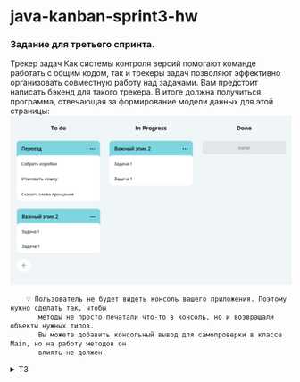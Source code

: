 # java-kanban-sprint3-hw

### Задание для третьего спринта.

Трекер задач
Как системы контроля версий помогают команде работать с общим кодом, так и трекеры задач
позволяют эффективно организовать совместную работу над задачами. Вам предстоит написать
бэкенд для такого трекера. В итоге должна получиться программа, отвечающая за формирование
модели данных для этой страницы:
![img](img/Untitled-120_1696414230.png)

        💡 Пользователь не будет видеть консоль вашего приложения. Поэтому нужно сделать так, чтобы 
           методы не просто печатали что-то в консоль, но и возвращали объекты нужных типов.
           Вы можете добавить консольный вывод для самопроверки в класcе Main, но на работу методов он 
           влиять не должен.

<details> <summary> ТЗ </summary>  

Нужно написать приложение "Трекер задач" с консольным управлением.

### Типы задач

1. Task - задачи без подзадач;
2. Epic - задачи с подзадачами;
3. SubTask - задачи входящие в epic.

### Свойства задач

У каждой задачи есть статус, отображающий её прогресс:

1. NEW — задача только создана, но к её выполнению ещё не приступили.
2. IN_PROCESS — над задачей ведётся работа.
3. DONE — задача выполнена.

Для каждой подзадачи известно, в рамках какого эпика она выполняется.   
Каждый эпик знает, какие подзадачи в него входят.   
Завершение всех подзадач эпика считается завершением эпика.

Трекер, через консоль, позволяет добавлять, удалять, обновлять вести учет всех перечисленных
типов задач.

### Идентификатор задачи

У каждого типа задач есть идентификатор. Это целое число, уникальное для всех типов задач.
По нему мы находим,
обновляем, удаляем задачи. При создании задачи менеджер присваивает ей новый идентификатор.
Подсказка: как создавать идентификаторы.

### Менеджер

Кроме классов для описания задач, вам нужно реализовать класс для объекта-менеджера. Он будет запускаться на старте
программы и управлять всеми задачами. В нём должны быть реализованы следующие функции:

1. Возможность хранить задачи всех типов. Для этого вам нужно выбрать подходящую коллекцию.
2. Методы для каждого из типа задач(Задача/Эпик/Подзадача):

* a. Получение списка всех задач.
* b. Удаление всех задач.
* c. Получение по идентификатору.
* d. Создание. Сам объект должен передаваться в качестве параметра.
* e. Обновление. Новая версия объекта с верным идентификатором передаётся в виде параметра.
* f. Удаление по идентификатору.

3. Дополнительные методы:

* a. Получение списка всех подзадач определённого эпика.

4. Управление статусами осуществляется по следующему правилу:

* a. Менеджер сам не выбирает статус для задачи. Информация о нём приходит менеджеру вместе с информацией о самой
  задаче.
  По этим данным в одних случаях он будет сохранять статус, в других будет рассчитывать.

    * b. Для эпиков:

  если у эпика нет подзадач или все они имеют статус NEW, то статус должен быть NEW.
  если все подзадачи имеют статус DONE, то и эпик считается завершённым — со статусом DONE.
  во всех остальных случаях статус должен быть IN_PROGRESS.

### Хранение задач
  Итак, вам нужно:
1. Получать задачи по идентификатору
2. Выводить списки задач разных типов


   Один из способов организовать такое хранение — это присвоить соответствие между идентификатором и задачей при помощи
   HashMap. Поскольку идентификатор не может повторяться (иначе он не был бы идентификатором), такой подход позволит
   быстро получать задачу.
   Чтобы получать разные типы задач, вы можете создать три HashMap по одной на каждый из видов задач.

### Обновление данных
   При обновлении можете считать, что на вход подаётся новый объект, который должен полностью заменить старый. К
   примеру, метод для обновления эпика может принимать эпик в качестве входных данных public void updateTask(Task task).
   Если вы храните эпики в HashMap, где ключами являются идентификаторы, то обновление — это запись нового эпика
   tasks.put(task.getId(), task)).
  
### Обновление статуса задачи
   Фраза «информация приходит вместе с информацией по задаче» означает, что не существует отдельного метода, который
   занимался бы только обновлением статуса задачи. Вместо этого статус задачи обновляется вместе с полным обновлением
   задачи. 
   
### Обновление эпиков
   Из описания задачи видно, что эпик не управляет своим статусом самостоятельно. Это значит:
1. Пользователь не должен иметь возможности поменять статус эпика самостоятельно
2. Когда меняется статус любой подзадачи в эпике, вам необходимо проверить, что статус эпика изменится соответствующим
   образом. При этом изменение статуса эпика может и не произойти, если в нём, к примеру, всё ещё есть незакрытые
   задачи.

</details>